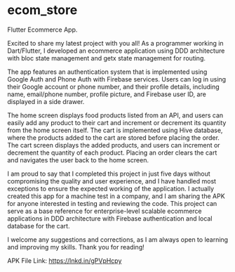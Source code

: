 # ecom_store

Flutter Ecommerce App.

Excited to share my latest project with you all! As a programmer working in Dart/Flutter, I developed an ecommerce application using DDD architecture with bloc state management and getx state management for routing.

The app features an authentication system that is implemented using Google Auth and Phone Auth with Firebase services. Users can log in using their Google account or phone number, and their profile details, including name, email/phone number, profile picture, and Firebase user ID, are displayed in a side drawer.

The home screen displays food products listed from an API, and users can easily add any product to their cart and increment or decrement its quantity from the home screen itself. The cart is implemented using Hive database, where the products added to the cart are stored before placing the order. The cart screen displays the added products, and users can increment or decrement the quantity of each product. Placing an order clears the cart and navigates the user back to the home screen.

I am proud to say that I completed this project in just five days without compromising the quality and user experience, and I have handled most exceptions to ensure the expected working of the application. I actually created this app for a machine test in a company, and I am sharing the APK for anyone interested in testing and reviewing the code. This project can serve as a base reference for enterprise-level scalable ecommerce applications in DDD architecture with Firebase authentication and local database for the cart.

I welcome any suggestions and corrections, as I am always open to learning and improving my skills. Thank you for reading!

APK File Link: https://lnkd.in/gPVpHcpy

